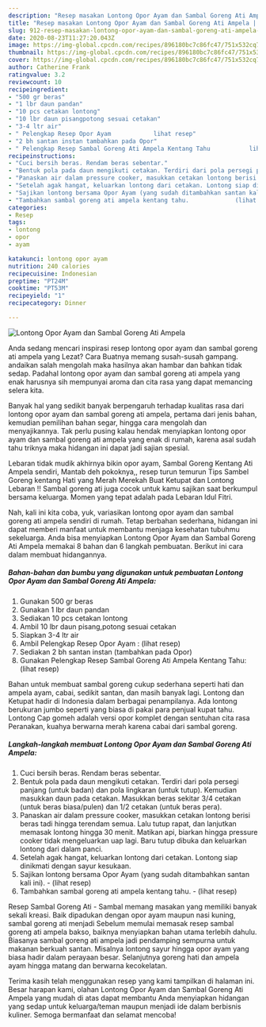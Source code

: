 ```yaml
---
description: "Resep masakan Lontong Opor Ayam dan Sambal Goreng Ati Ampela | Langkah Membuat Lontong Opor Ayam dan Sambal Goreng Ati Ampela Yang Lezat Sekali"
title: "Resep masakan Lontong Opor Ayam dan Sambal Goreng Ati Ampela | Langkah Membuat Lontong Opor Ayam dan Sambal Goreng Ati Ampela Yang Lezat Sekali"
slug: 912-resep-masakan-lontong-opor-ayam-dan-sambal-goreng-ati-ampela-langkah-membuat-lontong-opor-ayam-dan-sambal-goreng-ati-ampela-yang-lezat-sekali
date: 2020-08-23T11:27:20.043Z
image: https://img-global.cpcdn.com/recipes/896180bc7c86fc47/751x532cq70/lontong-opor-ayam-dan-sambal-goreng-ati-ampela-foto-resep-utama.jpg
thumbnail: https://img-global.cpcdn.com/recipes/896180bc7c86fc47/751x532cq70/lontong-opor-ayam-dan-sambal-goreng-ati-ampela-foto-resep-utama.jpg
cover: https://img-global.cpcdn.com/recipes/896180bc7c86fc47/751x532cq70/lontong-opor-ayam-dan-sambal-goreng-ati-ampela-foto-resep-utama.jpg
author: Catherine Frank
ratingvalue: 3.2
reviewcount: 10
recipeingredient:
- "500 gr beras"
- "1 lbr daun pandan"
- "10 pcs cetakan lontong"
- "10 lbr daun pisangpotong sesuai cetakan"
- "3-4 ltr air"
- " Pelengkap Resep Opor Ayam            lihat resep"
- "2 bh santan instan tambahkan pada Opor"
- " Pelengkap Resep Sambal Goreng Ati Ampela Kentang Tahu           lihat resep"
recipeinstructions:
- "Cuci bersih beras. Rendam beras sebentar."
- "Bentuk pola pada daun mengikuti cetakan. Terdiri dari pola persegi panjang (untuk badan) dan pola lingkaran (untuk tutup). Kemudian masukkan daun pada cetakan. Masukkan beras sekitar 3/4 cetakan (untuk beras biasa/pulen) dan 1/2 cetakan (untuk beras pera)."
- "Panaskan air dalam pressure cooker, masukkan cetakan lontong berisi beras tadi hingga terendam semua. Lalu tutup rapat, dan lanjutkan memasak lontong hingga 30 menit. Matikan api, biarkan hingga pressure cooker tidak mengeluarkan uap lagi. Baru tutup dibuka dan keluarkan lontong dari dalam panci."
- "Setelah agak hangat, keluarkan lontong dari cetakan. Lontong siap dinikmati dengan sayur kesukaan."
- "Sajikan lontong bersama Opor Ayam (yang sudah ditambahkan santan kali ini).             (lihat resep)"
- "Tambahkan sambal goreng ati ampela kentang tahu.             (lihat resep)"
categories:
- Resep
tags:
- lontong
- opor
- ayam

katakunci: lontong opor ayam 
nutrition: 240 calories
recipecuisine: Indonesian
preptime: "PT24M"
cooktime: "PT53M"
recipeyield: "1"
recipecategory: Dinner

---
```



![Lontong Opor Ayam dan Sambal Goreng Ati Ampela](https://img-global.cpcdn.com/recipes/896180bc7c86fc47/751x532cq70/lontong-opor-ayam-dan-sambal-goreng-ati-ampela-foto-resep-utama.jpg)

Anda sedang mencari inspirasi resep lontong opor ayam dan sambal goreng ati ampela yang Lezat? Cara Buatnya memang susah-susah gampang. andaikan salah mengolah maka hasilnya akan hambar dan bahkan tidak sedap. Padahal lontong opor ayam dan sambal goreng ati ampela yang enak harusnya sih mempunyai aroma dan cita rasa yang dapat memancing selera kita.

Banyak hal yang sedikit banyak berpengaruh terhadap kualitas rasa dari lontong opor ayam dan sambal goreng ati ampela, pertama dari jenis bahan, kemudian pemilihan bahan segar, hingga cara mengolah dan menyajikannya. Tak perlu pusing kalau hendak menyiapkan lontong opor ayam dan sambal goreng ati ampela yang enak di rumah, karena asal sudah tahu triknya maka hidangan ini dapat jadi sajian spesial.

Lebaran tidak mudik akhirnya bikin opor ayam, Sambal Goreng Kentang Ati Ampela sendiri, Mantab deh pokoknya,, resep turun temurun Tips Sambel Goreng kentang Hati yang Merah Merekah Buat Ketupat dan Lontong Lebaran !! Sambal goreng ati juga cocok untuk kamu sajikan saat berkumpul bersama keluarga. Momen yang tepat adalah pada Lebaran Idul Fitri.


Nah, kali ini kita coba, yuk, variasikan lontong opor ayam dan sambal goreng ati ampela sendiri di rumah. Tetap berbahan sederhana, hidangan ini dapat memberi manfaat untuk membantu menjaga kesehatan tubuhmu sekeluarga. Anda bisa menyiapkan Lontong Opor Ayam dan Sambal Goreng Ati Ampela memakai 8 bahan dan 6 langkah pembuatan. Berikut ini cara dalam membuat hidangannya.

<!--inarticleads1-->

##### Bahan-bahan dan bumbu yang digunakan untuk pembuatan Lontong Opor Ayam dan Sambal Goreng Ati Ampela:

1. Gunakan 500 gr beras
1. Gunakan 1 lbr daun pandan
1. Sediakan 10 pcs cetakan lontong
1. Ambil 10 lbr daun pisang,potong sesuai cetakan
1. Siapkan 3-4 ltr air
1. Ambil  Pelengkap Resep Opor Ayam :           (lihat resep)
1. Sediakan 2 bh santan instan (tambahkan pada Opor)
1. Gunakan  Pelengkap Resep Sambal Goreng Ati Ampela Kentang Tahu:           (lihat resep)


Bahan untuk membuat sambal goreng cukup sederhana seperti hati dan ampela ayam, cabai, sedikit santan, dan masih banyak lagi. Lontong dan Ketupat hadir di Indonesia dalam berbagai penampilanya. Ada lontong berukuran jumbo seperti yang biasa di pakai para penjual kupat tahu. Lontong Cap gomeh adalah versi opor komplet dengan sentuhan cita rasa Peranakan, kuahya berwarna merah karena cabai dari sambal goreng. 

<!--inarticleads2-->

##### Langkah-langkah membuat Lontong Opor Ayam dan Sambal Goreng Ati Ampela:

1. Cuci bersih beras. Rendam beras sebentar.
1. Bentuk pola pada daun mengikuti cetakan. Terdiri dari pola persegi panjang (untuk badan) dan pola lingkaran (untuk tutup). Kemudian masukkan daun pada cetakan. Masukkan beras sekitar 3/4 cetakan (untuk beras biasa/pulen) dan 1/2 cetakan (untuk beras pera).
1. Panaskan air dalam pressure cooker, masukkan cetakan lontong berisi beras tadi hingga terendam semua. Lalu tutup rapat, dan lanjutkan memasak lontong hingga 30 menit. Matikan api, biarkan hingga pressure cooker tidak mengeluarkan uap lagi. Baru tutup dibuka dan keluarkan lontong dari dalam panci.
1. Setelah agak hangat, keluarkan lontong dari cetakan. Lontong siap dinikmati dengan sayur kesukaan.
1. Sajikan lontong bersama Opor Ayam (yang sudah ditambahkan santan kali ini). -             (lihat resep)
1. Tambahkan sambal goreng ati ampela kentang tahu. -             (lihat resep)


Resep Sambal Goreng Ati - Sambal memang masakan yang memiliki banyak sekali kreasi. Baik dipadukan dengan opor ayam maupun nasi kuning, sambal goreng ati menjadi Sebelum memulai memasak resep sambal goreng ati ampela bakso, baiknya menyiapkan bahan utama terlebih dahulu. Biasanya sambal goreng ati ampela jadi pendamping sempurna untuk makanan berkuah santan. Misalnya lontong sayur hingga opor ayam yang biasa hadir dalam perayaan besar. Selanjutnya goreng hati dan ampela ayam hingga matang dan berwarna kecokelatan. 

Terima kasih telah menggunakan resep yang kami tampilkan di halaman ini. Besar harapan kami, olahan Lontong Opor Ayam dan Sambal Goreng Ati Ampela yang mudah di atas dapat membantu Anda menyiapkan hidangan yang sedap untuk keluarga/teman maupun menjadi ide dalam berbisnis kuliner. Semoga bermanfaat dan selamat mencoba!
